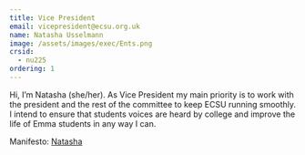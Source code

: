 ```yaml
---
title: Vice President
email: vicepresident@ecsu.org.uk
name: Natasha Usselmann
image: /assets/images/exec/Ents.png
crsid:
  - nu225
ordering: 1
---
```

Hi, I’m Natasha (she/her). As Vice President my main priority is to work with the president and the rest of the committee to keep ECSU running smoothly. I intend to ensure that students voices are heard by college and improve the life of Emma students in any way I can.

Manifesto: [Natasha](https://drive.google.com/file/d/1Par99kuQ60WrEnyWlqs-Kq2ua5g5cQco/view?usp=sharing)
